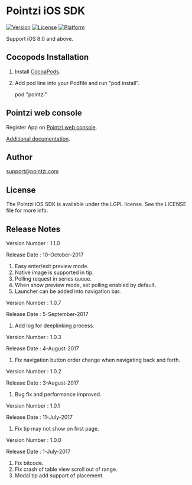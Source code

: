 # Pointzi iOS SDK

[![Version](https://img.shields.io/cocoapods/v/pointzi.svg?style=flat)](http://cocoadocs.org/docsets/pointzi)
[![License](https://img.shields.io/cocoapods/l/pointzi.svg?style=flat)](http://cocoadocs.org/docsets/pointzi)
[![Platform](https://img.shields.io/cocoapods/p/pointzi.svg?style=flat)](http://cocoadocs.org/docsets/pointzi)

Support iOS 8.0 and above.

## Cocopods Installation

1. Install [CocoaPods](http://cocoapods.org).
2. Add pod line into your Podfile and run "pod install". 

    pod "pointzi"

## Pointzi web console

Register App on [Pointzi web console](https://dashboard.pointzi.com/). 

[Additional documentation](https://pointzi.freshdesk.com). 

## Author

support@pointzi.com

## License

The Pointzi iOS SDK is available under the LGPL license. See the LICENSE file for more info.

## Release Notes

Version Number   : 1.1.0

Release Date     : 10-October-2017

1. Easy enter/exit preview mode.
2. Native image is supported in tip.
3. Polling request in series queue.
4. When show preview mode, set polling enabled by default.
5. Launcher can be added into navigation bar.

Version Number   : 1.0.7

Release Date     : 5-September-2017

1. Add log for deeplinking process.

Version Number   : 1.0.3

Release Date     : 4-August-2017

1. Fix navigation button order change when navigating back and forth.

Version Number   : 1.0.2

Release Date     : 3-August-2017

1. Bug fix and performance improved.

Version Number   : 1.0.1

Release Date     : 11-July-2017

1. Fix tip may not show on first page.


Version Number   : 1.0.0

Release Date     : 1-July-2017

1. Fix bitcode.
2. Fix crash of table view scroll out of range.
3. Modal tip add support of placement.
